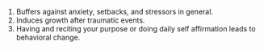 1. Buffers against anxiety, setbacks, and stressors in general.
2. Induces growth after traumatic events.
3. Having and reciting your purpose or doing daily self affirmation leads to behavioral change. 